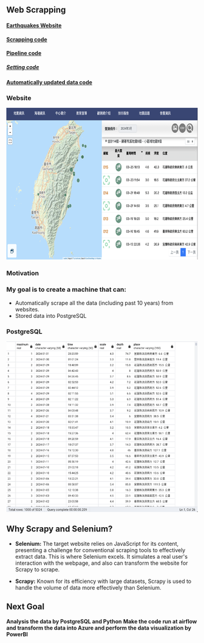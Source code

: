 ## Web Scrapping
#### [Earthquakes Website](https://scweb.cwa.gov.tw/zh-tw/earthquake/data/)

#### [Scrapping code](https://github.com/kevin000001505/Web_scrapping-pipeline-analysis/blob/main/Earthquake/earthquake/earthquake/spiders/earthquake_scrape.py)

#### [Pipeline code](https://github.com/kevin000001505/Web_scrapping-pipeline-analysis/blob/main/Earthquake/earthquake/earthquake/pipelines.py)

##### [Setting code](https://github.com/kevin000001505/Web_scrapping-pipeline-analysis/blob/main/Earthquake/earthquake/earthquake/settings.py)

#### [Automatically updated data code](https://github.com/kevin000001505/Selenium-Web-scrapping.git)

### Website
 <img src="Images/截圖 2024-03-28 下午4.53.35.png" alt="Example Image" title="An example image" width="700" height="400" />


### Motivation

### My goal is to create a machine that can:

- Automatically scrape all the data (including past 10 years) from websites.
- Stored data into PostgreSQL
### PostgreSQL 
  <img src="Images/截圖 2024-03-28 下午5.15.36.png" alt="Example Image" title="An example image" width="550" height="450" />

## **Why Scrapy and Selenium?**

- **Selenium:** The target website relies on JavaScript for its content, presenting a challenge for conventional scraping tools to effectively extract data. This is where Selenium excels. It simulates a real user's interaction with the webpage, and also can transform the website for Scrapy to scrape.
  
- **Scrapy:** Known for its efficiency with large datasets, Scrapy is used to handle the volume of data more effectively than Selenium.

## Next Goal
**Analysis the data by PostgreSQL and Python**
**Make the code run at airflow and transform the data into Azure and perform the data visualization by PowerBI**

